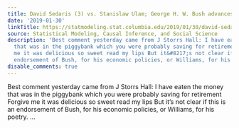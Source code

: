 ```yaml
---
title: David Sedaris (3) vs. Stanislaw Ulam; George H. W. Bush advances
date: '2019-01-30'
linkTitle: https://statmodeling.stat.columbia.edu/2019/01/30/david-sedaris-3-vs-stanislaw-ulam-george-h-w-bush-advances/
source: Statistical Modeling, Causal Inference, and Social Science
description: 'Best comment yesterday came from J Storrs Hall: I have eaten the money
  that was in the piggybank which you were probably saving for retirement Forgive
  me it was delicious so sweet read my lips But it&#8217;s not clear if this is an
  endorsement of Bush, for his economic policies, or Williams, for his poetry. ...'
disable_comments: true
---
```

Best comment yesterday came from J Storrs Hall: I have eaten the money that was in the piggybank which you were probably saving for retirement Forgive me it was delicious so sweet read my lips But it&#8217;s not clear if this is an endorsement of Bush, for his economic policies, or Williams, for his poetry. ...